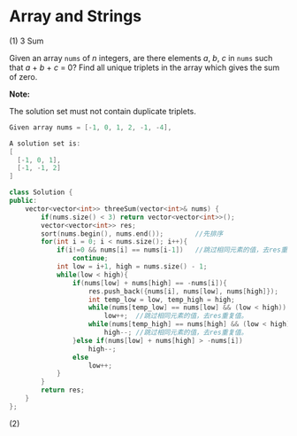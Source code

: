 # Array and Strings

(1) 3 Sum

Given an array `nums` of *n* integers, are there elements *a*, *b*, *c* in `nums` such that *a* + *b* + *c* = 0? Find all unique triplets in the array which gives the sum of zero.

**Note:**

The solution set must not contain duplicate triplets.

```C++
Given array nums = [-1, 0, 1, 2, -1, -4],

A solution set is:
[
  [-1, 0, 1],
  [-1, -1, 2]
]
```

```C++
class Solution {
public:
    vector<vector<int>> threeSum(vector<int>& nums) {
        if(nums.size() < 3) return vector<vector<int>>();
        vector<vector<int>> res;
        sort(nums.begin(), nums.end());        //先排序
        for(int i = 0; i < nums.size(); i++){      
            if(i!=0 && nums[i] == nums[i-1])   //跳过相同元素的值，去res重复值。
                continue;
            int low = i+1, high = nums.size() - 1;
            while(low < high){
                if(nums[low] + nums[high] == -nums[i]){
                    res.push_back({nums[i], nums[low], nums[high]});
                    int temp_low = low, temp_high = high;
                    while(nums[temp_low] == nums[low] && (low < high)) 
                        low++;	//跳过相同元素的值，去res重复值。
                    while(nums[temp_high] == nums[high] && (low < high))
                        high--;	//跳过相同元素的值，去res重复值。
                }else if(nums[low] + nums[high] > -nums[i])
                    high--;
                else
                    low++;
            }            
        }
        return res;
    }
};
```

(2) 